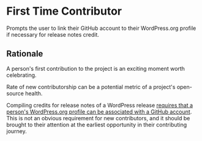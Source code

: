 First Time Contributor
===

Prompts the user to link their GitHub account to their WordPress.org profile if necessary for release notes credit.

## Rationale

A person's first contribution to the project is an exciting moment worth celebrating.

Rate of new contributorship can be a potential metric of a project's open-source health.

Compiling credits for release notes of a WordPress release [requires that a person's WordPress.org profile can be associated with a GitHub account](https://make.wordpress.org/core/2020/03/19/associating-github-accounts-with-wordpress-org-profiles/). This is not an obvious requirement for new contributors, and it should be brought to their attention at the earliest opportunity in their contributing journey.
